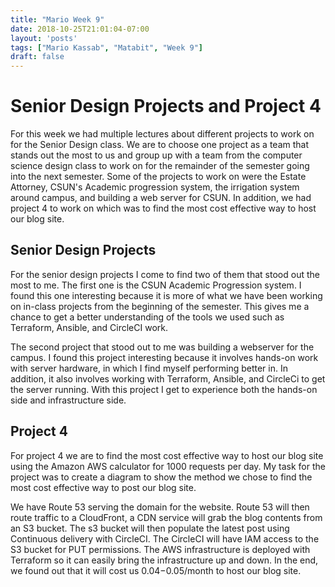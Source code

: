 ```yaml
---
title: "Mario Week 9"
date: 2018-10-25T21:01:04-07:00
layout: 'posts'
tags: ["Mario Kassab", "Matabit", "Week 9"]
draft: false
---
```


# Senior Design Projects and Project 4

For this week we had multiple lectures about different projects to work on for the Senior Design class. We are to choose one project as a team that stands out the most to us and group up with a team from the computer science design class to work on for the remainder of the semester going into the next semester. Some of the projects to work on were the Estate Attorney, CSUN's Academic progression system, the irrigation system around campus, and building a web server for CSUN. In addition, we had project 4 to work on which was to find the most cost effective way to host our blog site. 

## Senior Design Projects

For the senior design projects I come to find two of them that stood out the most to me. The first one is the CSUN Academic Progression system. I found this one interesting because it is more of what we have been working on in-class projects from the beginning of the semester. This gives me a chance to get a better understanding of the tools we used such as Terraform, Ansible, and CircleCI work. 

The second project that stood out to me was building a webserver for the campus. I found this project interesting because it involves hands-on work with server hardware, in which I find myself performing better in. 
In addition, it also involves working with Terraform, Ansible, and CircleCi to get the server running. With this project I get to experience both the hands-on side and infrastructure side. 

## Project 4

For project 4 we are to find the most cost effective way to host our blog site using the Amazon AWS calculator for 1000 requests per day. My task for the project was to create a diagram to show the method we chose to find the most cost effective way to post our blog site. 

We have Route 53 serving the domain for the website. Route 53 will then route traffic to a CloudFront, a CDN service will grab the blog contents from an S3 bucket. The s3 bucket will then populate the latest post using Continuous delivery with CircleCI. The CircleCI will have IAM access to the S3 bucket for PUT permissions. The AWS infrastructure is deployed with Terraform so it can easily bring the infrastructure up and down. In the end, we found out that it will cost us $0.04-$0.05/month to host our blog site. 